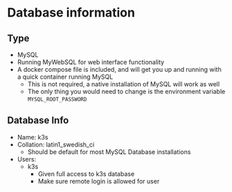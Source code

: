 # Database information

## Type
 - MySQL
 - Running MyWebSQL for web interface functionality
 - A docker compose file is included, and will get you up and running with a quick container running MySQL
   - This is not required, a native installation of MySQL will work as well
   - The only thing you would need to change is the environment variable `MYSQL_ROOT_PASSWORD`

## Database Info
 - Name: k3s
 - Collation: latin1_swedish_ci
   - Should be default for most MySQL Database installations
 - Users:
   - k3s
     - Given full access to k3s database
     - Make sure remote login is allowed for user